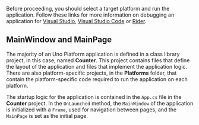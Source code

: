 

Before proceeding, you should select a target platform and run the application. Follow these links for more information on debugging an application for [Visual Studio](xref:Uno.GettingStarted.CreateAnApp.VS2022), [Visual Studio Code](xref:Uno.GettingStarted.CreateAnApp.VSCode) or [Rider](xref:Uno.GettingStarted.CreateAnApp.Rider).

## MainWindow and MainPage

The majority of an Uno Platform application is defined in a class library project, in this case, named **Counter**. This project contains files that define the layout of the application and files that implement the application logic. There are also platform-specific projects, in the **Platforms** folder, that contain the platform-specific code required to run the application on each platform.

The startup logic for the application is contained in the `App.cs` file in the **Counter** project. In the `OnLaunched` method, the `MainWindow` of the application is initialized with a `Frame`, used for navigation between pages, and the `MainPage` is set as the initial page.